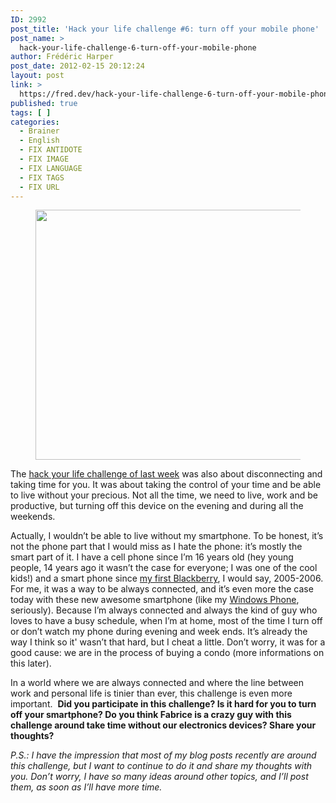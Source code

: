```yaml
---
ID: 2992
post_title: 'Hack your life challenge #6: turn off your mobile phone'
post_name: >
  hack-your-life-challenge-6-turn-off-your-mobile-phone
author: Frédéric Harper
post_date: 2012-02-15 20:12:24
layout: post
link: >
  https://fred.dev/hack-your-life-challenge-6-turn-off-your-mobile-phone/
published: true
tags: [ ]
categories:
  - Brainer
  - English
  - FIX ANTIDOTE
  - FIX IMAGE
  - FIX LANGUAGE
  - FIX TAGS
  - FIX URL
---
```

<figure><img title="17446765_4b976c7d02_o" src="http://fred.dev/wp-content/uploads/2012/02/17446765_4b976c7d02_o-500x400.jpg" alt="" width="500" height="400" /></figure>
The <a href="https://fabricecalando.com/hack-your-life-project-weekends-and-evenings/" target="_blank" rel="noopener noreferrer">hack your life challenge of last week</a> was also about disconnecting and taking time for you. It was about taking the control of your time and be able to live without your precious. Not all the time, we need to live, work and be productive, but turning off this device on the evening and during all the weekends.

Actually, I wouldn’t be able to live without my smartphone. To be honest, it’s not the phone part that I would miss as I hate the phone: it’s mostly the smart part of it. I have a cell phone since I’m 16 years old (hey young people, 14 years ago it wasn’t the case for everyone; I was one of the cool kids!) and a smart phone since <a href="https://en.wikipedia.org/wiki/BlackBerry_Pearl" target="_blank" rel="noopener noreferrer">my first Blackberry</a>, I would say, 2005-2006. For me, it was a way to be always connected, and it’s even more the case today with these new awesome smartphone (like my <a href="https://www.microsoft.com/windowsphone/fr-ca/default.aspx" target="_blank" rel="noopener noreferrer">Windows Phone</a>, seriously). Because I’m always connected and always the kind of guy who loves to have a busy schedule, when I’m at home, most of the time I turn off or don’t watch my phone during evening and week ends. It’s already the way I think so it' wasn’t that hard, but I cheat a little. Don’t worry, it was for a good cause: we are in the process of buying a condo (more informations on this later).

In a world where we are always connected and where the line between work and personal life is tinier than ever, this challenge is even more important.  **Did you participate in this challenge? Is it hard for you to turn off your smartphone? Do you think Fabrice is a crazy guy with this challenge around take time without our electronics devices? Share your thoughts?**

*P.S.: I have the impression that most of my blog posts recently are around this challenge, but I want to continue to do it and share my thoughts with you. Don’t worry, I have so many ideas around other topics, and I’ll post them, as soon as I’ll have more time.*